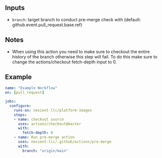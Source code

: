 ## Inputs

* `branch`: target branch to conduct pre-merge check with (default: github.event.pull_request.base.ref)

## Notes

- When using this action you need to make sure to checkout the entire history of the branch otherwise this step will fail. To do this make sure to change the actions/checkout fetch-depth input to 0.

## Example

```yaml
name: "Example Workflow"
on: [pull_request]

jobs:
  configure:
    runs-on: nexient-llc/platform-images
    steps:
    - name: checkout source
      uses: actions/checkout@master
      with:
        fetch-depth: 0
    - name: Run pre-merge action
      uses: nexient-llc/.github/actions/pre-merge
      with:
        branch: "origin/main"
```
